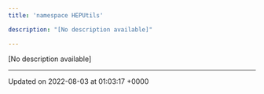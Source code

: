 ```yaml
---
title: 'namespace HEPUtils'

description: "[No description available]"

---
```







[No description available]






-------------------------------

Updated on 2022-08-03 at 01:03:17 +0000